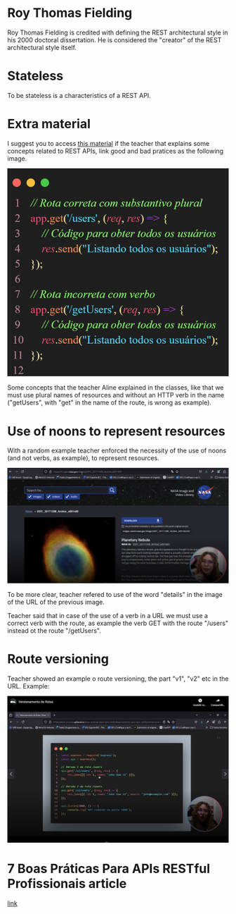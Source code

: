# Roy Thomas Fielding

Roy Thomas Fielding is credited with defining the REST architectural style in his 2000 doctoral dissertation. He is considered the "creator" of the REST architectural style itself.


# Stateless

To be stateless is a characteristics of a REST API.


# Extra material

I suggest you to access [this material](https://aline-antunes.gitbook.io/boas-praticas-para-apis-restful) if the teacher that explains some concepts related to REST APIs, link good and bad pratices as the following image.

![naming example of good and bad pratice](images/naming-example-of-good-and-bad-pratice.png)

Some concepts that the teacher Aline explained in the classes, like that we must use plural names of resources and without an HTTP verb in the name ("getUsers", with "get" in the name of the route, is wrong as example).


# Use of noons to represent resources

With a random example teacher enforced the necessity of the use of noons (and not verbs, as example), to represent resources.

![example of the use of noons](images/use-of-noons.png)

To be more clear, teacher refered to use of the word "details" in the image of the URL of the previous image.

Teacher said that in case of the use of a verb in a URL we must use a correct verb with the route, as example the verb GET with the route "/users" instead ot the 
route "/getUsers".


# Route versioning

Teacher showed an example o route versioning, the part "v1", "v2" etc in the URL. Example:

![route versioning - example](images/route-versioning-example.png)


# 7 Boas Práticas Para APIs RESTful Profissionais article

[link](https://www.dio.me/articles/7-boas-praticas-para-apis-restful-profissionais)